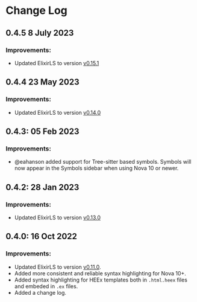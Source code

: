 # Change Log

## 0.4.5 8 July 2023

### Improvements:

- Updated ElixirLS to version [v0.15.1](https://github.com/elixir-lsp/elixir-ls/releases/tag/v0.15.1)

## 0.4.4 23 May 2023

### Improvements:

- Updated ElixirLS to version [v0.14.0](https://github.com/elixir-lsp/elixir-ls/releases/tag/v0.14.0)

## 0.4.3: 05 Feb 2023

### Improvements:

- @eahanson added support for Tree-sitter based symbols. Symbols will now appear in the Symbols sidebar when using Nova 10 or newer.

## 0.4.2: 28 Jan 2023

### Improvements:

- Updated ElixirLS to version [v0.13.0](https://github.com/elixir-lsp/elixir-ls/releases/tag/v0.13.0)

## 0.4.0: 16 Oct 2022

### Improvements:

- Updated ElixirLS to version [v0.11.0](https://github.com/elixir-lsp/elixir-ls/releases/tag/v0.11.0).
- Added more consistent and reliable syntax highlighting for Nova 10+.
- Added syntax highlighting for HEEx templates both in `.html.heex` files and embeded in `.ex` files.
- Added a change log.
